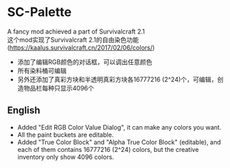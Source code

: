 # SC-Palette
A fancy mod achieved a part of Survivalcraft 2.1  
这个mod实现了Survivalcraft 2.1的自由染色功能 (https://kaalus.survivalcraft.cn/2017/02/06/colors/)  
* 添加了编辑RGB颜色的对话框，可以调出任意颜色
* 所有染料桶可编辑
* 另外还添加了真彩方块和半透明真彩方块各16777216 (2^24)个，可编辑，创造物品栏每种只显示4096个

## English
* Added "Edit RGB Color Value Dialog", it can make any colors you want.
* All the paint buckets are editable.
* Added "True Color Block" and "Alpha True Color Block" (editable), and each of them contains 16777216 (2^24) colors, but the creative inventory only show 4096 colors.
